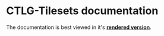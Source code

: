 # CTLG-Tilesets documentation

The documentation is best viewed in it's [**rendered version**]([https://github.com/CTLG-Tilesets/blob/master/readme.md](https://github.com/worm-girl/CTLG-Tilesets/blob/master/readme.md)).
